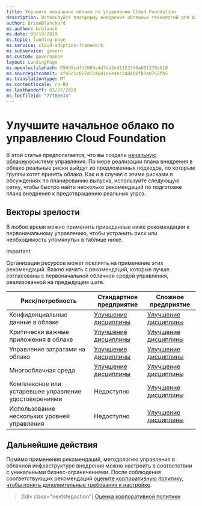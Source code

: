 ```yaml
---
title: Улучшите начальное облако по управлению Cloud Foundation
description: Используйте платформу внедрения облачных технологий для Azure, чтобы узнать, как постепенно усовершенствовать начальную облачную инфраструктуру управления.
author: BrianBlanchard
ms.author: brblanch
ms.date: 09/13/2019
ms.topic: landing-page
ms.service: cloud-adoption-framework
ms.subservice: govern
ms.custom: governance
layout: LandingPage
ms.openlocfilehash: 050d9cdfd2069a4d7da2e411233f6a60f270eb10
ms.sourcegitcommit: af45c1c027d7246d1a6e4ec248406fb9a8752fb5
ms.translationtype: MT
ms.contentlocale: ru-RU
ms.lasthandoff: 02/27/2020
ms.locfileid: "77706614"
---
```

# <a name="improve-your-initial-cloud-governance-foundation"></a>Улучшите начальное облако по управлению Cloud Foundation

В этой статье предполагается, что вы создали [начальную облачную](./initial-foundation.md)систему управления. По мере реализации плана внедрения в облако реальные риски выйдут из предложенных подходов, по которым группы хотят принять облако. Как и в случае с этими рисками в обсуждениях по планированию выпуска, используйте следующую сетку, чтобы быстро найти несколько рекомендаций по подготовке плана внедрения к предотвращению реальных угроз.

## <a name="maturity-vectors"></a>Векторы зрелости

В любое время можно применить приведенные ниже рекомендации к первоначальному управлению, чтобы устранить риск или необходимость упомянутых в таблице ниже.

> [!IMPORTANT]
> Организация ресурсов может повлиять на применение этих рекомендаций. Важно начать с рекомендаций, которые лучше согласованы с первоначальной облачной средой управления, реализованной на предыдущем шаге.

|Риск/потребность | Стандартное предприятие | Сложное предприятие |
|---|---|---|
|Конфиденциальные данные в облаке|[Улучшение дисциплины](./guides/standard/security-baseline-improvement.md)|[Улучшение дисциплины](./guides/complex/security-baseline-improvement.md)|
|Критически важные приложения в облаке|[Улучшение дисциплины](./guides/standard/resource-consistency-improvement.md)|[Улучшение дисциплины](./guides/complex/resource-consistency-improvement.md)|
|Управление затратами на облако|[Улучшение дисциплины](./guides/standard/cost-management-improvement.md)|[Улучшение дисциплины](./guides/complex/cost-management-improvement.md)|
|Многооблачная среда|[Улучшение дисциплины](./guides/standard/multicloud-improvement.md)|[Улучшение дисциплины](./guides/complex/multicloud-improvement.md)|
|Комплексное или устаревшее управление удостоверениями|Недоступно|[Улучшение дисциплины](./guides/complex/identity-baseline-improvement.md)|
|Использование нескольких уровней управления|Недоступно|[Улучшение дисциплины](./guides/complex/multiple-layers-of-governance.md)|

## <a name="next-steps"></a>Дальнейшие действия

Помимо применения рекомендаций, методологию управления в облачной инфраструктуре внедрения можно настроить в соответствии с уникальными бизнес-ограничениями. После соблюдения соответствующих рекомендаций [оцените корпоративную политику, чтобы понять дополнительные требования к настройке](./corporate-policy.md).

> [!div class="nextstepaction"]
> [Оценка корпоративной политики](./corporate-policy.md)
